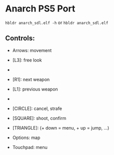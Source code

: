 # Anarch PS5 Port

`hbldr anarch_sdl.elf -h` or `hbldr anarch_sdl.elf`

## Controls:

- Arrows: movement

- [L3]: free look

- [R3]: shoot

- [R1]: next weapon

- [L1]: previous weapon

- [CROSS]: jump

- [CIRCLE]: cancel, strafe

- [SQUARE]: shoot, confirm

- [TRIANGLE]: (+ down = menu, + up = jump, ...)

- Options: map

- Touchpad: menu

